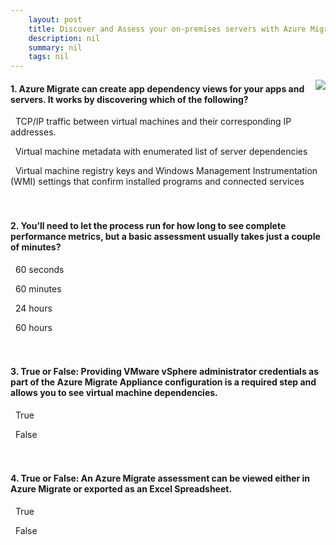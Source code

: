 ```yaml
---
    layout: post
    title: Discover and Assess your on-premises servers with Azure Migrate - Summary and knowledge check
    description: nil
    summary: nil
    tags: nil
---
```



 <a target="_blank" href="https://docs.microsoft.com/en-us/learn/modules/m365-azure-migrate-discover-assess/summary-knowledge-check/"><i class="fas fa-external-link-alt"></i> </a>
 <img align="right" src="https://docs.microsoft.com/en-us/learn/achievements/discover-assess-azure-migrate-server-migration.svg">
####  1. Azure Migrate can create app dependency views for your apps and servers. It works by discovering which of the following?


<i class='fas fa-check-square' style='color: Dodgerblue;'></i> &nbsp;&nbsp;TCP/IP traffic between virtual machines and their corresponding IP addresses.

<i class='far fa-square'></i> &nbsp;&nbsp;Virtual machine metadata with enumerated list of server dependencies

<i class='far fa-square'></i> &nbsp;&nbsp;Virtual machine registry keys and Windows Management Instrumentation (WMI) settings that confirm installed programs and connected services
<br />
<br />
<br />

####  2. You’ll need to let the process run for how long to see complete performance metrics, but a basic assessment usually takes just a couple of minutes?


<i class='far fa-square'></i> &nbsp;&nbsp;60 seconds

<i class='far fa-square'></i> &nbsp;&nbsp;60 minutes

<i class='fas fa-check-square' style='color: Dodgerblue;'></i> &nbsp;&nbsp;24 hours

<i class='far fa-square'></i> &nbsp;&nbsp;60 hours
<br />
<br />
<br />

####  3. True or False: Providing VMware vSphere administrator credentials as part of the Azure Migrate Appliance configuration is a required step and allows you to see virtual machine dependencies.


<i class='far fa-square'></i> &nbsp;&nbsp;True

<i class='fas fa-check-square' style='color: Dodgerblue;'></i> &nbsp;&nbsp;False
<br />
<br />
<br />

####  4. True or False: An Azure Migrate assessment can be viewed either in Azure Migrate or exported as an Excel Spreadsheet.


<i class='fas fa-check-square' style='color: Dodgerblue;'></i> &nbsp;&nbsp;True

<i class='far fa-square'></i> &nbsp;&nbsp;False
<br />
<br />
<br />
